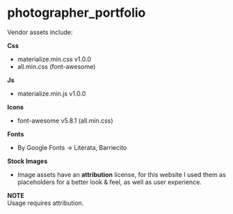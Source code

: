# photographer_portfolio

Vendor assets include: <br>

**Css**
* materialize.min.css v1.0.0
* all.min.css (font-awesome)

**Js**
* materialize.min.js v1.0.0

**Icons**
* font-awesome v5.8.1 (all.min.css)

**Fonts**
* By Google Fonts -> Literata, Barriecito

**Stock Images** <br>
* Image assets have an <b>attribution</b> license, for this website I used them as placeholders for a 
better look & feel, as well as user experience.

<b>NOTE</b> <br>
Usage requires attribution.
